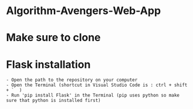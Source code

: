 # Algorithm-Avengers-Web-App

# Make sure to clone

# Flask installation
    - Open the path to the repository on your computer 
    - Open the Terminal (shortcut in Visual Studio Code is : ctrl + shift + `  )
    - Run 'pip install Flask' in the Terminal (pip uses python so make sure that python is installed first)



